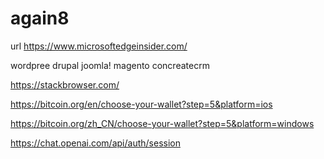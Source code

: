 # again8

url
https://www.microsoftedgeinsider.com/

wordpree drupal joomla! magento concreatecrm

https://stackbrowser.com/

https://bitcoin.org/en/choose-your-wallet?step=5&platform=ios

https://bitcoin.org/zh_CN/choose-your-wallet?step=5&platform=windows

https://chat.openai.com/api/auth/session
